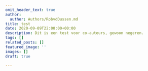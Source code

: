 ```yaml
---
omit_header_text: true
author:
  author: Authors/RobvdDussen.md
title: test
date: 2020-09-09T22:00:00+00:00
description: Dit is een test voor co-auteurs, gewoon negeren.
tags: []
related_posts: []
featured_image: ''
images: []
draft: true

---
```

